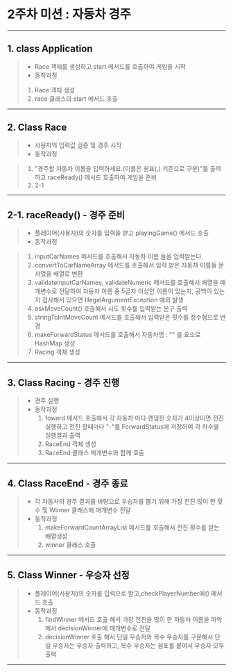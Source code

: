 # 2주차 미션 : 자동차 경주
------------

## 1. class Application 

> + Race 객체를 생성하고 start 메서드를 호출하여 게임을 시작<br/>
>+ 동작과정
>  1. Race 객체 생성
>  2. race 클래스의 start 메서드 호출


------------

## 2. Class Race

> + 사용자의 입력값 검증 및 경주 시작<br/>
>+ 동작과정

>   1. "경주할 자동차 이름을 입력하세요.(이름은 쉼표(,) 기준으로 구분)"를 출력하고 raceReady() 메서드 호출하여 게임을 준비
>   2. 2-1
------------

## 2-1. raceReady() - 경주 준비

> + 플레이어(사용자)의 숫자를 입력을 받고 playingGame() 메서드 호출<br/>
>+ 동작과정

>   1. inputCarNames 메서드를 호출해서 자동차 이름 들을 입력받는다.
>   2. convertToCarNameArray 메서드를 호출해서 입력 받은 자동차 이름들 문자열을 배열로 변환
>   3. validateinputCarNames, validateNumeric 메서드를 호출해서 배열을 매개변수로 전달하여 자동차 이름 중 5글자 이상인 이름이 있는지, 공백이 있는지 검사해서 있으면 IllegalArgumentException 예외 발생
>   4. askMoveCount() 호출해서 시도 횟수를 입력받는 문구 출력
>   5. stringToIntMoveCount 메서드를 호출해서 입력받은 횟수를 정수형으로 변경
>   6. makeForwardStatus 메서드를 호출해서 자동차명 : "" 를 요소로 HashMap 생성
>   7. Racing 객체 생성
------------

## 3. Class Racing - 경주 진행

> + 경주 실행<br/>
>+ 동작과정
>   1. foward 메서드 호출해서 각 자동차 마다 랜덤한 숫자가 4이상이면 전진 실행하고 전진 할때마다 "-"를 ForwardStatus에 저장하여 각 차수별 실행결과 출력
>   2. RaceEnd 객체 생성
>   3. RaceEnd 클래스 매개변수와 함께 호출
------------

## 4. Class RaceEnd - 경주 종료

> + 각 자동차의 경주 결과를 바탕으로 우승자를 뽑기 위해 가장 전진 많이 한 횟수 및 Winner 클래스에 매개변수 전달<br/>
>+ 동작과정
>   1. makeForwardCountArrayList 메서드를 호출해서 전진 횟수를 받는 배열생성
>   2. winner 클래스 호출
------------

## 5. Class Winner - 우승자 선정

> + 플레이어(사용자)의 숫자를 입력으로 받고,checkPlayerNumber에() 메서드 호출<br/>
>+ 동작과정
>   1. findWinner 메서드 호출 해서 가장 전진을 많이 한 자동차 이름을 파악해서 decisionWinner에 매개변수로 전달
>   2. decisionWinner 호출 해서 단일 우승자와 복수 우승자를 구분해서 단일 우승자는 우승자 출력하고, 복수 우승자는 쉼표를 붙여서 우승자 모두 출력
------------

